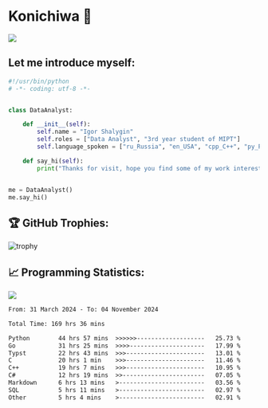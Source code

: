# Konichiwa 👋
![](https://komarev.com/ghpvc/?username=IgorFandre&color=brightgreen)

## Let me introduce myself:
```py
#!/usr/bin/python
# -*- coding: utf-8 -*-


class DataAnalyst:

    def __init__(self):
        self.name = "Igor Shalygin"
        self.roles = ["Data Analyst", "3rd year student of MIPT"]
        self.language_spoken = ["ru_Russia", "en_USA", "cpp_C++", "py_Python", "go_Golang"]

    def say_hi(self):
        print("Thanks for visit, hope you find some of my work interesting.")


me = DataAnalyst()
me.say_hi()
```

## 🏆 GitHub Trophies:
![trophy](https://github-profile-trophy.vercel.app/?username=IgorFandre&title=MultiLanguage,Repositories,Commits,Experience,PullRequest,Reviews)

## 📈 Programming Statistics:

![](https://github-profile-summary-cards.vercel.app/api/cards/profile-details?username=IgorFandre&theme=solarized_dark)

<!--START_SECTION:waka-->

```txt
From: 31 March 2024 - To: 04 November 2024

Total Time: 169 hrs 36 mins

Python        44 hrs 57 mins  >>>>>>-------------------   25.73 %
Go            31 hrs 25 mins  >>>>---------------------   17.99 %
Typst         22 hrs 43 mins  >>>----------------------   13.01 %
C             20 hrs 1 min    >>>----------------------   11.46 %
C++           19 hrs 7 mins   >>>----------------------   10.95 %
C#            12 hrs 19 mins  >>-----------------------   07.05 %
Markdown      6 hrs 13 mins   >------------------------   03.56 %
SQL           5 hrs 11 mins   >------------------------   02.97 %
Other         5 hrs 4 mins    >------------------------   02.91 %
```

<!--END_SECTION:waka-->
